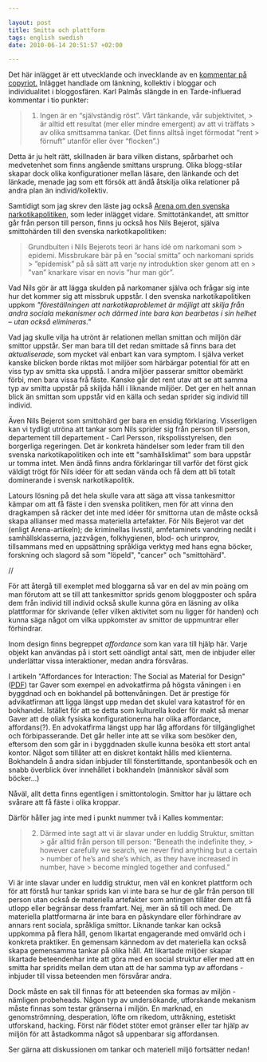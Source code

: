 ```yaml
--- 

layout: post
title: Smitta och plattform 
tags: english swedish 
date: 2010-06-14 20:51:57 +02:00 

---
```


Det här inlägget är ett utvecklande och invecklande av en [kommentar på copyriot.](http://copyriot.se/2010/06/14/om-lankande-gang/comment-page-1/#comment-36398) Inlägget handlade om länkning, kollektiv i bloggar och individualitet i bloggosfären. Karl Palmås slängde in en Tarde-influerad kommentar i tio punkter:

> 1. Ingen är en “självständig röst”. Vårt tänkande, vår subjektivitet, > är alltid ett resultat (mer eller mindre emergent) av att vi träffats > av olika smittsamma tankar. (Det finns alltså inget förmodat “rent > förnuft” utanför eller över “flocken”.)

Detta är ju helt rätt, skillnaden är bara vilken distans, spårbarhet och medvetenhet som finns angående smittans ursprung. Olika blogg-stilar skapar dock olika konfigurationer mellan läsare, den länkande och det länkade, menade jag som ett försök att ändå åtskilja olika relationer på andra plan än individ/kollektiv.

Samtidigt som jag skrev den läste jag också [Arena om den svenska narkotikapolitiken](http://www.bokforlagetatlas.se/index.php?sid=5&pid=92&tid=834), som leder inlägget vidare. Smittotänkandet, att smittor går från person till person, finns ju också hos Nils Bejerot, själva smittohärden till den svenska narkotikapolitiken:

> Grundbulten i Nils Bejerots teori är hans idé om narkomani som > epidemi. Missbrukare bär på en ”social smitta” och narkomani sprids > ”epidemisk” på så sätt att varje ny introduktion sker genom att en > ”van” knarkare visar en novis ”hur man gör”.

Vad Nils gör är att lägga skulden på narkomaner själva och frågar sig inte hur det kommer sig att missbruk uppstår. I den svenska narkotikapolitiken uppkom *"föreställningen att narkotikaproblemet är möjligt att skilja från andra sociala mekanismer och därmed inte bara kan bearbetas i sin helhet – utan också elimineras."*

Vad jag skulle vilja ha utrönt är relationen mellan smittan och miljön där smittor uppstår. Ser man bara till det redan smittade så finns bara det *aktualiserade*, som mycket väl enbart kan vara symptom. I själva verket kanske blicken borde riktas mot miljöer som härbärgar potential för att en viss typ av smitta ska uppstå. I andra miljöer passerar smittor obemärkt förbi, men bara vissa frå fäste. Kanske går det rent utav att se att samma typ av smitta uppstår på skiljda håll i liknande miljöer. Det ger en helt annan blick än smittan som uppstår vid en källa och sedan sprider sig individ till individ.

Även Nils Bejerot som smittohärd ger bara en ensidig förklaring. Visserligen kan vi tydligt utröna att tankar som Nils sprider sig från person till person, departement till departement - Carl Persson, rikspolisstyrelsen, den borgerliga regeringen. Det är konkreta händelser som leder fram till den svenska narkotikapolitiken och inte ett "samhällsklimat" som bara uppstår ur tomma intet. Men ändå finns andra förklaringar till varför det först gick väldigt trögt för Nils idéer för att sedan vända och få dem att bli totalt dominerande i svensk narkotikapolitik.

Latours lösning på det hela skulle vara att säga att vissa tankesmittor kämpar om att få fäste i den svenska politiken, men för att vinna den dragkampen så räcker det inte med idéer för smittorna utan de måste också skapa allianser med massa materiella artefakter. För Nils Bejerot var det (enligt Arena-artikeln); de kriminellas livsstil, amfetaminets vandring nedåt i samhällsklasserna, jazzvågen, folkhygienen, blod- och urinprov, tillsammans med en uppsättning språkliga verktyg med hans egna böcker, forskning och slagord så som "löpeld", "cancer" och "smittohärd".

//

För att återgå till exemplet med bloggarna så var en del av min poäng om man förutom att se till att tankesmittor sprids genom bloggposter och spåra dem från individ till individ också skulle kunna göra en läsning av olika plattformar för skrivande (eller vilken aktivitet som nu ligger för handen) och kunna säga något om vilka uppkomster av smittor de uppmuntrar eller förhindrar.

Inom design finns begreppet *affordance* som kan vara till hjälp här. Varje objekt kan användas på i stort sett oändligt antal sätt, men de inbjuder eller underlättar vissa interaktioner, medan andra försvåras.

I artikeln "Affordances for Interaction: The Social as Material for Design" ([PDF](http://www.cs.ubc.ca/labs/spin/publications/related/gaver96.pdf)) tar Gaver som exempel en advokatfirma på högsta våningen i en byggdnad och en bokhandel på bottenvåningen. Det är prestige för advikatfirman att ligga längst upp medan det skulel vara katastrof för en bokhandel. Istället för att se detta som kulturella koder för makt så menar Gaver att de oliak fysiska konfigurationerna har olika affordance, affordans(?). En advokatfirma längst upp har låg affordans för tillgänglighet och förbipasserande. Det går heller inte att se vilka som besöker den, eftersom den som går in i byggdnaden skulle kunna besöka ett stort antal kontor. Något som tillåter att en diskret kontakt hålls med klienterna. Bokhandeln å andra sidan inbjuder till fönstertittande, spontanbesök och en snabb överblick över innehållet i bokhandeln (människor såväl som böcker...)

Nåväl, allt detta finns egentligen i smittontologin. Smittor har ju lättare och svårare att få fäste i olika kroppar.

Därför håller jag inte med i punkt nummer två i Kalles kommentar:

> 2. Därmed inte sagt att vi är slavar under en luddig Struktur, smittan > går alltid från person till person: “Beneath the indefinite they, > however carefully we search, we never find anything but a certain > number of he’s and she’s which, as they have increased in number, have > become mingled together and confused.”

Vi är inte slavar under en luddig struktur, men väl en konkret plattform och för att förstå hur tankar sprids kan vi inte bara se hur de går från person till person utan också de materiella artefakter som antingen tillåter dem att få utlopp eller begränsar dess framfart. Nej, mer än så till och med. De materiella plattformarna är inte bara en påskyndare eller förhindrare av annars rent sociala, språkliga smittor. Liknande tankar kan också uppkomma på flera håll, genom likartat engagerande med omvärld och i konkreta praktiker. En gemensam kännedom av det materiella kan också skapa gemensamma tankar på olika håll. Att likartade miljöer skapar likartade beteendenhar inte att göra med en social struktur eller med att en smitta har spridits mellan dem utan att de har samma typ av affordans - inbjuder till vissa beteenden men försvårar andra.

Dock måste en sak till finnas för att beteenden ska formas av miljön - nämligen probeheads. Någon typ av undersökande, utforskande mekanism måste finnas som testar gränserna i miljön. En marknad, en genomströmning, desperation, löfte om rikedom, uttråkning, estetiskt utforskand, hacking. Först när flödet stöter emot gränser eller tar hjälp av miljön för att åstadkomma något så uppenbarar sig affordansen.

Ser gärna att diskussionen om tankar och materiell miljö fortsätter nedan!


